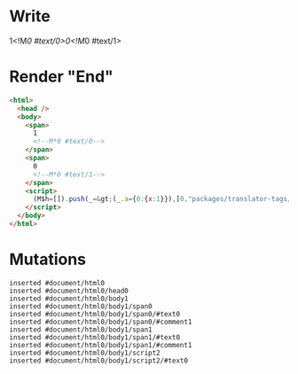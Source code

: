 # Write
  <span>1<!M*0 #text/0></span><span>0<!M*0 #text/1></span><script>(M$h=[]).push(_=>(_.a={0:{x:1}}),[0,"packages/translator-tags/src/__tests__/fixtures/let-tag-set-in-effect/template.marko_0_x",])</script>


# Render "End"
```html
<html>
  <head />
  <body>
    <span>
      1
      <!--M*0 #text/0-->
    </span>
    <span>
      0
      <!--M*0 #text/1-->
    </span>
    <script>
      (M$h=[]).push(_=&gt;(_.a={0:{x:1}}),[0,"packages/translator-tags/src/__tests__/fixtures/let-tag-set-in-effect/template.marko_0_x",])
    </script>
  </body>
</html>
```

# Mutations
```
inserted #document/html0
inserted #document/html0/head0
inserted #document/html0/body1
inserted #document/html0/body1/span0
inserted #document/html0/body1/span0/#text0
inserted #document/html0/body1/span0/#comment1
inserted #document/html0/body1/span1
inserted #document/html0/body1/span1/#text0
inserted #document/html0/body1/span1/#comment1
inserted #document/html0/body1/script2
inserted #document/html0/body1/script2/#text0
```